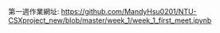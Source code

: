 第一週作業網址: https://github.com/MandyHsu0201/NTU-CSXproject_new/blob/master/week_1/week_1_first_meet.ipynb
